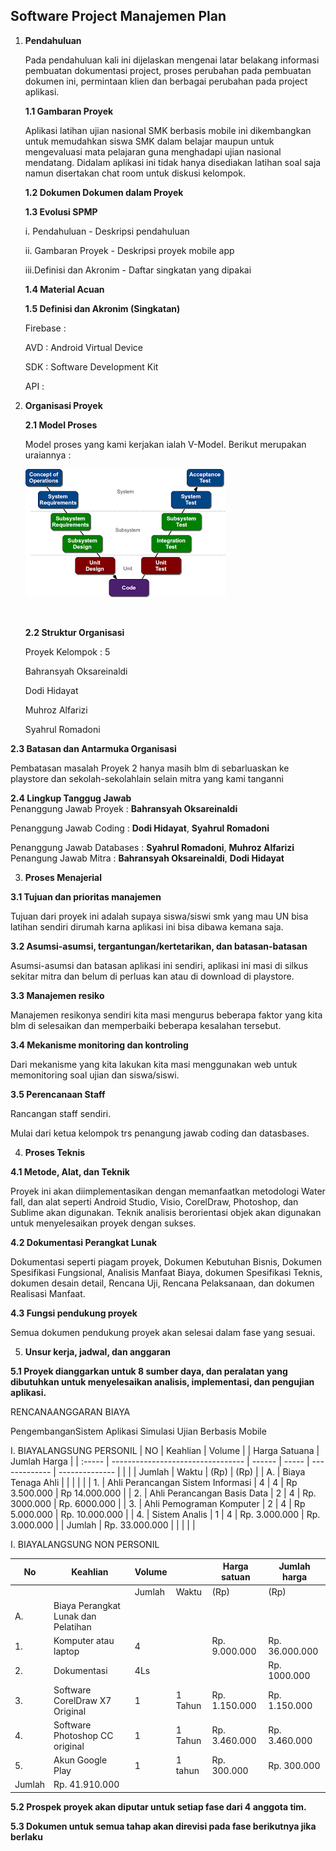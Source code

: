 ## **Software Project Manajemen Plan**

1. **Pendahuluan**

   Pada pendahuluan kali ini dijelaskan mengenai latar belakang informasi  pembuatan dokumentasi project, proses perubahan pada pembuatan dokumen ini, permintaan klien dan berbagai perubahan pada project aplikasi.

   **1.1 Gambaran Proyek**

   Aplikasi latihan ujian nasional SMK berbasis mobile ini dikembangkan untuk memudahkan siswa SMK dalam belajar maupun untuk mengevaluasi mata pelajaran guna menghadapi ujian nasional mendatang. Didalam aplikasi ini tidak hanya disediakan latihan soal saja namun disertakan chat room untuk diskusi kelompok.

   **1.2 Dokumen Dokumen dalam Proyek**

   **1.3 Evolusi SPMP**

   i.     Pendahuluan - Deskripsi pendahuluan

   ii.    Gambaran Proyek - Deskripsi proyek mobile app

   iii.Definisi dan Akronim - Daftar singkatan yang dipakai

   **1.4 Material Acuan**

   **1.5 Definisi dan Akronim \(Singkatan\)**

   Firebase :

   AVD : Android Virtual Device

   SDK : Software Development Kit

   API :

2. **Organisasi Proyek**

   **2.1 Model Proses**

   Model proses yang kami kerjakan ialah V-Model. Berikut merupakan uraiannya :

   ![](v-model.png)

   ​

   **2.2 Struktur Organisasi**

   Proyek Kelompok : 5

   Bahransyah Oksareinaldi

   Dodi Hidayat

   Muhroz Alfarizi

   Syahrul Romadoni


**2.3 Batasan dan Antarmuka Organisasi**

   Pembatasan masalah Proyek 2 hanya masih blm di sebarluaskan ke playstore dan sekolah-sekolahlain selain mitra yang kami tanganni 

**2.4 Lingkup Tanggug Jawab**
​	
   Penanggung Jawab Proyek : **Bahransyah Oksareinaldi**

   Penanggung Jawab Coding : **Dodi Hidayat**, **Syahrul Romadoni**

   Penanggung Jawab Databases : **Syahrul Romadoni**, **Muhroz Alfarizi**
​	
   Penangung Jawab Mitra : **Bahransyah Oksareinaldi**, **Dodi Hidayat**

3. **Proses Menajerial**

**3.1 Tujuan dan prioritas manajemen**

   Tujuan dari proyek ini adalah supaya siswa/siswi smk yang mau UN bisa latihan sendiri dirumah karna aplikasi ini bisa dibawa kemana saja.

**3.2 Asumsi-asumsi, tergantungan/kertetarikan, dan batasan-batasan**

   Asumsi-asumsi dan batasan aplikasi ini sendiri, aplikasi ini masi di silkus sekitar mitra dan belum di perluas kan atau di download di playstore.

**3.3 Manajemen resiko**

   Manajemen resikonya sendiri kita masi mengurus beberapa faktor yang kita blm di selesaikan dan memperbaiki beberapa kesalahan tersebut.

**3.4 Mekanisme monitoring dan kontroling**

   Dari mekanisme yang kita lakukan kita masi menggunakan web untuk memonitoring soal ujian dan siswa/siswi.

**3.5 Perencanaan Staff**

   Rancangan staff sendiri.

   Mulai dari ketua kelompok trs penangung jawab coding dan datasbases.

 4. **Proses Teknis**

 **4.1 Metode, Alat, dan Teknik**

 Proyek ini akan diimplementasikan dengan memanfaatkan metodologi Water fall, dan alat seperti Android Studio, Visio, CorelDraw, Photoshop, dan Sublime akan digunakan. Teknik analisis berorientasi objek akan digunakan untuk menyelesaikan proyek dengan sukses.

 **4.2 Dokumentasi Perangkat Lunak**

 Dokumentasi seperti piagam proyek, Dokumen Kebutuhan Bisnis, Dokumen Spesifikasi Fungsional, Analisis Manfaat Biaya, dokumen Spesifikasi Teknis, dokumen desain detail, Rencana Uji, Rencana Pelaksanaan, dan dokumen Realisasi Manfaat.

 **4.3 Fungsi pendukung proyek**

 Semua dokumen pendukung proyek akan selesai dalam fase yang sesuai.

 5. **Unsur kerja, jadwal, dan anggaran**

 **5.1 Proyek dianggarkan untuk 8 sumber daya, dan peralatan yang dibutuhkan untuk menyelesaikan analisis, implementasi, dan pengujian aplikasi.**

RENCANAANGGARAN BIAYA

PengembanganSistem Aplikasi Simulasi Ujian Berbasis Mobile

I.                    BIAYALANGSUNG PERSONIL
| NO     | Keahlian                          | Volume |       | Harga Satuana | Jumlah Harga   |
| :----- | --------------------------------- | ------ | ----- | ------------- | -------------- |
|        |                                   | Jumlah | Waktu |     (Rp)      | (Rp)           |
| A.     | Biaya Tenaga Ahli                 |        |       |               |                |
| 1.     | Ahli Perancangan Sistem Informasi | 4      |   4   | Rp 3.500.000  | Rp 14.000.000  |
| 2.     | Ahli Perancangan Basis  Data      | 2      |   4   | Rp. 3000.000  | Rp. 6000.000   |
| 3.     | Ahli Pemograman Komputer          | 2      |   4   | Rp 5.000.000  | Rp. 10.000.000 |
| 4.     | Sistem Analis                     | 1      |   4   | Rp. 3.000.000 | Rp. 3.000.000  |
| Jumlah | Rp. 33.000.000                    |        |       |               |                |

I.                    BIAYALANGSUNG NON PERSONIL

| No     | Keahlian                            | Volume |         | Harga satuan  | Jumlah harga   |
| ------ | ----------------------------------- | ------ | ------- | ------------- | -------------- |
|        |                                     | Jumlah | Waktu   | (Rp)          | (Rp)           |
| A.     | Biaya Perangkat Lunak dan Pelatihan |        |         |               |                |
| 1.     | Komputer atau laptop                | 4      |         | Rp. 9.000.000 | Rp. 36.000.000 |
| 2.     | Dokumentasi                         | 4Ls    |         |               | Rp. 1000.000   |
| 3.     | Software CorelDraw X7 Original      | 1      | 1 Tahun | Rp. 1.150.000 | Rp. 1.150.000  |
| 4.     | Software Photoshop CC original      | 1      | 1 Tahun | Rp. 3.460.000 | Rp. 3.460.000  |
| 5.     | Akun Google Play                    | 1      | 1 tahun | Rp. 300.000   | Rp. 300.000    |
| Jumlah | Rp. 41.910.000                      |        |         |               |                |

 

 **5.2 Prospek proyek akan diputar untuk setiap fase dari 4 anggota tim.**

 **5.3 Dokumen untuk semua tahap akan direvisi pada fase berikutnya jika berlaku**

